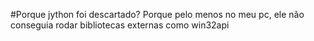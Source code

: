 #Porque jython foi descartado?
  Porque pelo menos no meu pc, ele não conseguia rodar bibliotecas externas como win32api
